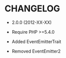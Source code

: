 CHANGELOG
=========

* 2.0.0 (2012-XX-XX)

 * Require PHP >=5.4.0
 * Added EventEmitterTrait
 * Removed EventEmitter2
